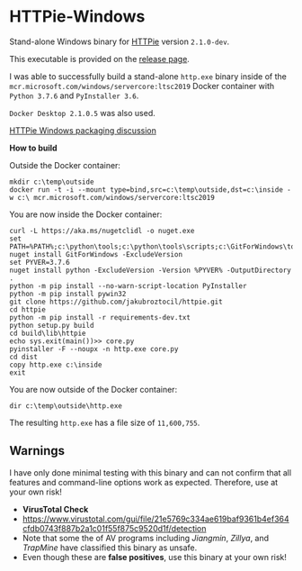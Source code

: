 # HTTPie-Windows
Stand-alone Windows binary for [HTTPie](https://github.com/jakubroztocil/httpie) version `2.1.0-dev`.

This executable is provided on the [release page](https://github.com/jftuga/HTTPie-Windows/releases).

I was able to successfully build a stand-alone `http.exe` binary inside of the `mcr.microsoft.com/windows/servercore:ltsc2019` Docker container 
with `Python 3.7.6` and `PyInstaller 3.6`. 

`Docker Desktop 2.1.0.5` was also used.

[HTTPie Windows packaging discussion](https://github.com/jakubroztocil/httpie/issues/58)

**How to build**

Outside the Docker container:

    mkdir c:\temp\outside
    docker run -t -i --mount type=bind,src=c:\temp\outside,dst=c:\inside -w c:\ mcr.microsoft.com/windows/servercore:ltsc2019

You are now inside the Docker container:

    curl -L https://aka.ms/nugetclidl -o nuget.exe
    set PATH=%PATH%;c:\python\tools;c:\python\tools\scripts;c:\GitForWindows\tools\cmd
    nuget install GitForWindows -ExcludeVersion
    set PYVER=3.7.6
    nuget install python -ExcludeVersion -Version %PYVER% -OutputDirectory .
    python -m pip install --no-warn-script-location PyInstaller
    python -m pip install pywin32
    git clone https://github.com/jakubroztocil/httpie.git
    cd httpie
    python -m pip install -r requirements-dev.txt
    python setup.py build
    cd build\lib\httpie
    echo sys.exit(main())>> core.py
    pyinstaller -F --noupx -n http.exe core.py
    cd dist
    copy http.exe c:\inside
    exit

You are now outside of the Docker container:

    dir c:\temp\outside\http.exe

The resulting `http.exe` has a file size of `11,600,755`. 

## Warnings

I have only done minimal testing with this binary and can not confirm that all features and command-line options work as expected. Therefore, use at your own risk!

* **VirusTotal Check**
* https://www.virustotal.com/gui/file/21e5769c334ae619baf9361b4ef364cfdb0743f887b2a1c01f55f875c9520d1f/detection
* Note that some the of AV programs including *Jiangmin*, *Zillya*, and *TrapMine* have classified this binary as unsafe.
* Even though these are **false positives**, use this binary at your own risk!
